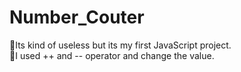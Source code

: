 # Number_Couter
 💩Its kind of useless but its my first JavaScript project.<br>
 🔢I used ++ and -- operator and change the value.

